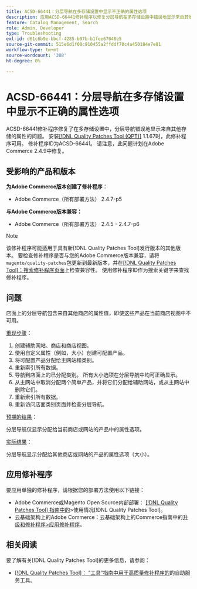 ```yaml
---
title: ACSD-66441：分层导航在多存储设置中显示不正确的属性选项
description: 应用ACSD-66441修补程序以修复分层导航在多存储设置中错误地显示来自其他存储的属性的Adobe Commerce问题。
feature: Catalog Management, Search
role: Admin, Developer
type: Troubleshooting
exl-id: d61c6b9e-bbcf-4285-b97b-b1fee67048e5
source-git-commit: 515e6d1f00c910455a2ffddf70c4a450184e7e81
workflow-type: tm+mt
source-wordcount: '388'
ht-degree: 0%

---
```


# ACSD-66441：分层导航在多存储设置中显示不正确的属性选项

ACSD-66441修补程序修复了在多存储设置中，分层导航错误地显示来自其他存储的属性的问题。 安装[[!DNL Quality Patches Tool (QPT)]](/help/tools/quality-patches-tool/quality-patches-tool-to-self-serve-quality-patches.md) 1.1.67时，此修补程序可用。 修补程序ID为ACSD-66441。 请注意，此问题计划在Adobe Commerce 2.4.9中修复。

## 受影响的产品和版本

**为Adobe Commerce版本创建了修补程序：**

* Adobe Commerce（所有部署方法） 2.4.7-p5

**与Adobe Commerce版本兼容：**

* Adobe Commerce（所有部署方法） 2.4.5 - 2.4.7-p6

>[!NOTE]
>
>该修补程序可能适用于具有新[!DNL Quality Patches Tool]发行版本的其他版本。 要检查修补程序是否与您的Adobe Commerce版本兼容，请将`magento/quality-patches`包更新到最新版本，并在[[!DNL Quality Patches Tool]：搜索修补程序页面](https://experienceleague.adobe.com/tools/commerce-quality-patches/index.html)上检查兼容性。 使用修补程序ID作为搜索关键字来查找修补程序。

## 问题

店面上的分层导航包含来自其他商店的属性值，即使这些产品在当前商店视图中不可用。

<u>重现步骤</u>：

1. 创建辅助网站、商店和商店视图。
1. 使用自定义属性（例如，大小）创建可配置产品。
1. 将可配置产品分配给主网站和类别。
1. 重新索引所有数据。
1. 导航到店面上的已分配类别。 所有大小选项在分层导航中均可正确显示。
1. 从主网站中取消分配两个简单产品，并将它们分配给辅助网站，或从主网站中删除它们。
1. 重新索引所有数据。
1. 重新访问店面类别页面并检查分层导航。

<u>预期的结果</u>：

分层导航仅显示分配给当前商店或网站的产品中的属性选项。

<u>实际结果</u>：

分层导航显示分配给其他商店或网站的产品的属性选项（大小）。

## 应用修补程序

要应用单独的修补程序，请根据您的部署方法使用以下链接：

* Adobe Commerce或Magento Open Source内部部署： [[!DNL Quality Patches Tool] 指南中的](/help/tools/quality-patches-tool/usage.md)>使用情况[!DNL Quality Patches Tool]。
* 云基础架构上的Adobe Commerce：云基础架构上的Commerce指南中的[升级和修补程序>应用修补程序](https://experienceleague.adobe.com/docs/commerce-cloud-service/user-guide/develop/upgrade/apply-patches.html)。

## 相关阅读

要了解有关[!DNL Quality Patches Tool]的更多信息，请参阅：

* [[!DNL Quality Patches Tool]： “工具”指南中用于高质量修补程序的](/help/tools/quality-patches-tool/quality-patches-tool-to-self-serve-quality-patches.md)的自助服务工具。
